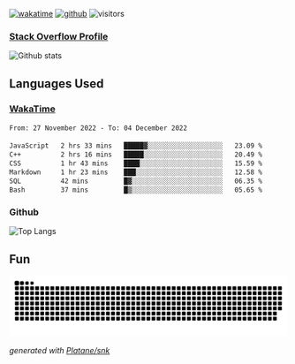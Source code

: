 [![wakatime](https://wakatime.com/badge/user/82c377cd-a54c-404c-b7df-177b313ca539.svg)](https://wakatime.com/@82c377cd-a54c-404c-b7df-177b313ca539)
[![github](https://img.shields.io/github/followers/xinthose?logo=github&style=plastic)](https://github.com/alanhamlett?tab=followers)
![visitors](https://visitor-badge.glitch.me/badge?page_id=xinthose&left_color=green&right_color=red)
### [Stack Overflow Profile](https://stackoverflow.com/users/4056146/xinthose)

![Github stats](https://github-readme-stats.vercel.app/api?username=xinthose&show_icons=true&theme=radical&count_private=true)

## Languages Used

### [WakaTime](https://wakatime.com/)
<!--START_SECTION:waka-->

```text
From: 27 November 2022 - To: 04 December 2022

JavaScript   2 hrs 33 mins   █████▓░░░░░░░░░░░░░░░░░░░   23.09 %
C++          2 hrs 16 mins   █████░░░░░░░░░░░░░░░░░░░░   20.49 %
CSS          1 hr 43 mins    ████░░░░░░░░░░░░░░░░░░░░░   15.59 %
Markdown     1 hr 23 mins    ███░░░░░░░░░░░░░░░░░░░░░░   12.58 %
SQL          42 mins         █▓░░░░░░░░░░░░░░░░░░░░░░░   06.35 %
Bash         37 mins         █▒░░░░░░░░░░░░░░░░░░░░░░░   05.65 %
```

<!--END_SECTION:waka-->

### Github

![Top Langs](https://github-readme-stats.vercel.app/api/top-langs/?username=xinthose)

## Fun
![github contribution grid snake animation](https://raw.githubusercontent.com/xinthose/xinthose/output/github-contribution-grid-snake.svg)

_generated with [Platane/snk](https://github.com/Platane/snk)_
